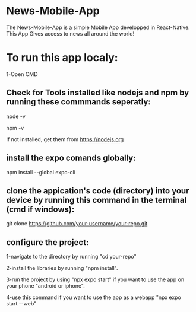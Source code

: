 # News-Mobile-App

The News-Mobile-App is a simple Mobile App developped in React-Native. This App Gives access to news all around the world!

# To run this app localy:

1-Open CMD

## Check for Tools installed like nodejs and npm by running these commmands seperatly:
node -v

npm -v

If not installed, get them from https://nodejs.org 


## install the expo comands globally:

npm install --global expo-cli

## clone the appication's code (directory) into your device by running this command in the terminal (cmd if windows):

git clone https://github.com/your-username/your-repo.git

## configure the project:

1-navigate to the directory by running "cd your-repo"

2-install the libraries by running "npm install".

3-run the project by using "npx expo start" if you want to use the app on your phone "android or iphone".

4-use this command if you want to use the app as a webapp "npx expo start --web"
